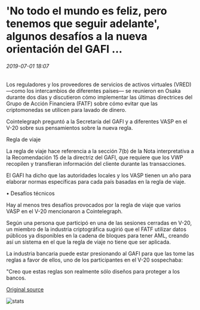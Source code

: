# 'No todo el mundo es feliz, pero tenemos que seguir adelante', algunos desafíos a la nueva orientación del GAFI ...

###### 2019-07-01 18:07

Los reguladores y los proveedores de servicios de activos virtuales (VRED) —como los intercambios de diferentes países— se reunieron en Osaka durante dos días y discutieron cómo implementar las últimas directrices del Grupo de Acción Financiera (FATF) sobre cómo evitar que las criptomonedas se utilicen para lavado de dinero.

Cointelegraph preguntó a la Secretaría del GAFI y a diferentes VASP en el V-20 sobre sus pensamientos sobre la nueva regla.

Regla de viaje

La regla de viaje hace referencia a la sección 7(b) de la Nota interpretativa a la Recomendación 15 de la directriz del GAFI, que requiere que los VWP recopilen y transfieran información del cliente durante las transacciones.

El GAFI ha dicho que las autoridades locales y los VASP tienen un año para elaborar normas específicas para cada país basadas en la regla de viaje.

• Desafíos técnicos

Hay al menos tres desafíos provocados por la regla de viaje que varios VASP en el V-20 mencionaron a Cointelegraph.

Según una persona que participó en una de las sesiones cerradas en V-20, un miembro de la industria criptográfica sugirió que el FATF utilizar datos públicos ya disponibles en la cadena de bloques para tener AML, creando así un sistema en el que la regla de viaje no tiene que ser aplicada.

La industria bancaria puede estar presionando al GAFI para que las tome las reglas a favor de ellos, uno de los participantes en el V-20 sospechaba:

"Creo que estas reglas son realmente sólo diseños para proteger a los bancos.

[Original source](https://cointelegraph.com/news/not-everyone-is-happy-but-we-have-to-move-on-some-challenges-to-the-fatfs-new-guidance)

![stats](https://c.statcounter.com/11760860/0/a89fa40b/1/ "stats")